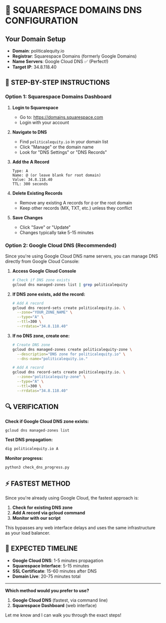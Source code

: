 # 🎯 SQUARESPACE DOMAINS DNS CONFIGURATION

## Your Domain Setup
- **Domain**: politicalequity.io
- **Registrar**: Squarespace Domains (formerly Google Domains)
- **Name Servers**: Google Cloud DNS ✅ (Perfect!)
- **Target IP**: 34.8.118.40

## 🚀 STEP-BY-STEP INSTRUCTIONS

### **Option 1: Squarespace Domains Dashboard**

1. **Login to Squarespace**
   - Go to: https://domains.squarespace.com
   - Login with your account

2. **Navigate to DNS**
   - Find `politicalequity.io` in your domain list
   - Click "Manage" or the domain name
   - Look for "DNS Settings" or "DNS Records"

3. **Add the A Record**
   ```
   Type: A
   Name: @ (or leave blank for root domain)
   Value: 34.8.118.40
   TTL: 300 seconds
   ```

4. **Delete Existing Records**
   - Remove any existing A records for `@` or the root domain
   - Keep other records (MX, TXT, etc.) unless they conflict

5. **Save Changes**
   - Click "Save" or "Update"
   - Changes typically take 5-15 minutes

### **Option 2: Google Cloud DNS (Recommended)**

Since you're using Google Cloud DNS name servers, you can manage DNS directly from Google Cloud Console:

1. **Access Google Cloud Console**
   ```bash
   # Check if DNS zone exists
   gcloud dns managed-zones list | grep politicalequity
   ```

2. **If DNS zone exists, add the record:**
   ```bash
   # Add A record
   gcloud dns record-sets create politicalequity.io. \
     --zone="YOUR_ZONE_NAME" \
     --type="A" \
     --ttl=300 \
     --rrdatas="34.8.118.40"
   ```

3. **If no DNS zone, create one:**
   ```bash
   # Create DNS zone
   gcloud dns managed-zones create politicalequity-zone \
     --description="DNS zone for politicalequity.io" \
     --dns-name="politicalequity.io."
   
   # Add A record
   gcloud dns record-sets create politicalequity.io. \
     --zone="politicalequity-zone" \
     --type="A" \
     --ttl=300 \
     --rrdatas="34.8.118.40"
   ```

## 🔍 VERIFICATION

**Check if Google Cloud DNS zone exists:**
```bash
gcloud dns managed-zones list
```

**Test DNS propagation:**
```bash
dig politicalequity.io A
```

**Monitor progress:**
```bash
python3 check_dns_progress.py
```

## ⚡ FASTEST METHOD

Since you're already using Google Cloud, the fastest approach is:

1. **Check for existing DNS zone**
2. **Add A record via gcloud command**
3. **Monitor with our script**

This bypasses any web interface delays and uses the same infrastructure as your load balancer.

## 🎯 EXPECTED TIMELINE

- **Google Cloud DNS**: 1-5 minutes propagation
- **Squarespace Interface**: 5-15 minutes
- **SSL Certificate**: 15-60 minutes after DNS
- **Domain Live**: 20-75 minutes total

---

**Which method would you prefer to use?**
1. **Google Cloud DNS** (fastest, via command line)
2. **Squarespace Dashboard** (web interface)

Let me know and I can walk you through the exact steps!
